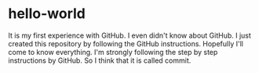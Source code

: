 # hello-world
It is my first experience with GitHub. I even didn't know about GitHub. I just created this repository by following the GitHub instructions. Hopefully I'll come to know everything.
I'm strongly following the step by step instructions by GitHub. So I think that it is called commit.
